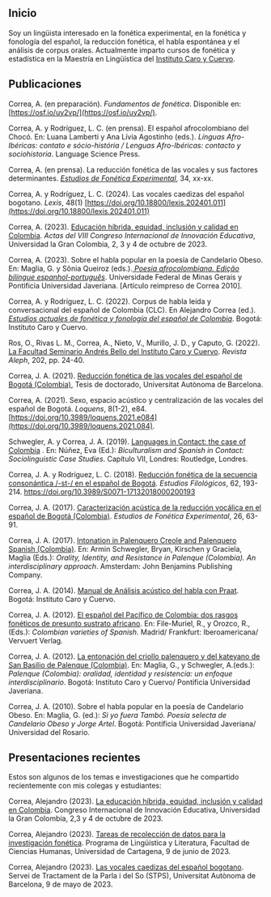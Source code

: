 ## Inicio

Soy un lingüista interesado en la fonética experimental, en la fonética y fonología del español, la reducción fonética, el habla espontánea y el análisis de corpus orales. Actualmente imparto cursos de fonética y estadística en la Maestría en Lingüística del [Instituto Caro y Cuervo](https://www.caroycuervo.gov.co/).



## Publicaciones

Correa, A. (en preparación). _Fundamentos de fonética_. Disponible en: [https://osf.io/uy2vp/](https://osf.io/uy2vp/).

Correa, A. y Rodríguez, L. C. (en prensa). El español afrocolombiano del Chocó. En: Luana Lamberti y Ana Lívia Agostinho (eds.). _Línguas Afro-Ibéricas: contato e sócio-história / Lenguas Afro-Ibéricas: contacto y sociohistoria_. Language Science Press.

Correa, A. (en prensa). La reducción fonética de las vocales y sus factores determinantes. [_Estudios de Fonética Experimental_](https://www.ub.edu/journalofexperimentalphonetics/), 34, xx-xx.

Correa, A. y Rodríguez, L. C. (2024). Las vocales caedizas del español bogotano. _Lexis_, 48(1) [https://doi.org/10.18800/lexis.202401.011](https://doi.org/10.18800/lexis.202401.011)

Correa, A. (2023). [Educación híbrida, equidad, inclusión y calidad en Colombia](https://ojs.ugc.edu.co/index.php/CongresoInnovaEd/article/view/2023_vol2_n2_20). _Actas del VIII Congreso Internacional de Innovación Educativa_, Universidad la Gran Colombia, 2, 3 y 4 de octubre de 2023.

Correa, A. (2023). Sobre el habla popular en la poesía de Candelario Obeso. En: Maglia, G. y Sônia Queiroz (eds.).[ _Poesia afrocolombiana. Edição bilíngue espanhol-português_](https://www.editoraufmg.com.br/#/pages/ebook/998). Universidade Federal de Minas Gerais y Pontificia Universidad Javeriana. [Artículo reimpreso de Correa 2010].

Correa, A. y Rodríguez, L. C. (2022). Corpus de habla leída y conversacional del español de Colombia (CLC). En Alejandro Correa (ed.). [_Estudios actuales de fonética y fonología del español de Colombia_](https://selloeditorial.caroycuervo.gov.co/documentos/EstudiosActualesDeFonetica.pdf). Bogotá: Instituto Caro y Cuervo.

Ros, O., Rivas L. M., Correa, A., Nieto, V., Murillo, J. D., y Caputo, G. (2022). [La Facultad Seminario Andrés Bello del Instituto Caro y Cuervo](https://www.revistaaleph.com.co/images/ediciones_pdf/Revista_Aleph-202.pdf). _Revista Aleph_, 202, pp. 24-40.

Correa, J. A. (2021). [Reducción fonética de las vocales del español de Bogotá (Colombia)](https://portalrecerca.uab.cat/es/studentTheses/reducci%C3%B3n-fon%C3%A9tica-de-las-vocales-del-espa%C3%B1ol-de-bogot%C3%A1-colombia), Tesis de doctorado, Universitat Autònoma de Barcelona.

Correa, A. (2021). Sexo, espacio acústico y centralización de las vocales del español de Bogotá. _Loquens_, 8(1-2), e84. [https://doi.org/10.3989/loquens.2021.e084](https://doi.org/10.3989/loquens.2021.084).

Schwegler, A. y Correa, J. A. (2019). [Languages in Contact: the case of Colombia](https://www.taylorfrancis.com/chapters/edit/10.4324/9781315100357-8/languages-contact-armin-schwegler-jos%C3%A9-alejandro-correa) . En: Núñez, Eva (Ed.): _Biculturalism and Spanish in Contact: Sociolinguistic Case Studies_. Capítulo VII, Londres: Routledge, Londres.

Correa, J. A. y Rodríguez, L. C. (2018). [Reducción fonética de la secuencia consonántica /-st-/ en el español de Bogotá](https://dx.doi.org/10.4067/S0071-17132018000200193). _Estudios Filológicos_, 62, 193-214. https://doi.org/10.3989/S0071-17132018000200193

Correa, J. A. (2017). [Caracterización acústica de la reducción vocálica en el español de Bogotá (Colombia)](https://www.ub.edu/journalofexperimentalphonetics/pdf-articles/XXVI-06-JACorrea.pdf). _Estudios de Fonética Experimental_, 26, 63-91.

Correa, J. A. (2017). [Intonation in Palenquero Creole and Palenquero Spanish (Colombia)](https://benjamins.com/catalog/coll.54.06cor). En: Armin Schwegler, Bryan, Kirschen y Graciela, Maglia (Eds.): _Orality, Identity, and Resistance in Palenque (Colombia). An interdisciplinary approach_. Amsterdam: John Benjamins Publishing Company.

Correa, J. A. (2014). [Manual de Análisis acústico del habla con Praat](http://bibliotecadigital.caroycuervo.gov.co/998/). Bogotá: Instituto Caro y Cuervo.

Correa, J. A. (2012). [El español del Pacífico de Colombia: dos rasgos fonéticos de presunto sustrato africano](https://doi.org/10.31819/9783954870196). En: File-Muriel, R., y Orozco, R., (Eds.): _Colombian varieties of Spanish_. Madrid/ Frankfurt: Iberoamericana/ Vervuert Verlag.

Correa, J. A. (2012). [La entonación del criollo palenquero y del kateyano de San Basilio de Palenque (Colombia)](http://bibliotecadigital.caroycuervo.gov.co/918/). En: Maglia, G., y Schwegler, A.(eds.): _Palenque (Colombia): oralidad, identidad y resistencia: un enfoque interdisciplinario_. Bogotá: Instituto Caro y Cuervo/ Pontificia Universidad Javeriana.

Correa, J. A. (2010). Sobre el habla popular en la poesía de Candelario Obeso. En: Maglia, G. (ed.): _Si yo fuera Tambó. Poesía selecta de Candelario Obeso y Jorge Artel_. Bogotá: Pontificia Universidad Javeriana/ Universidad del Rosario.

## Presentaciones recientes

Estos son algunos de los temas e investigaciones que he compartido recientemente con mis colegas y estudiantes:

Correa, Alejandro (2023). [La educación híbrida, equidad, inclusión y calidad en Colombia](https://jacorread.github.io/docs/eduhibrida/eduhibrida.html#/title-slide). Congreso Internacional de Innovación Educativa, Universidad la Gran Colombia, 2,3 y 4 de octubre de 2023. 

Correa, Alejandro (2023). [Tareas de recolección de datos para la investigación fonética](https://jacorread.github.io/docs/speechdata/speechdata.html#/title-slide). Programa de Lingüística y Literatura, Facultad de Ciencias Humanas, Universidad de Cartagena, 9 de junio de 2023.

Correa, Alejandro (2023). [Las vocales caedizas del español bogotano](https://jacorread.github.io/docs/afonas.html#/title-slide). Servei de Tractament de la Parla i del So (STPS), Universitat Autònoma de Barcelona, 9 de mayo de 2023.



